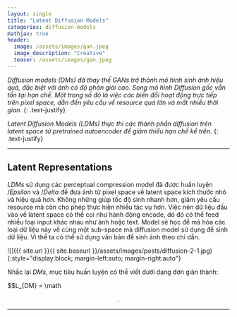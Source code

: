 ```yaml
---
layout: single
title: "Latent Diffusion Models"
categories: diffusion-models
mathjax: true
header:
  image: /assets/images/gan.jpeg
  image_description: "Creative"
  teaser: /assets/images/gan.jpeg
---
```


*Diffusion models (DMs) đã thay thế GANs trở thành mô hình sinh ảnh hiệu quả, đặc biệt với ảnh có độ phân giải cao. 
Song mô hình Diffusion gốc vẫn tồn tại hạn chế. Một trong số đó là việc các biến đổi hoạt động trực tiếp trên pixel 
space, dẫn đến yêu cầu về resource quá lớn và mất nhiều thời gian.*
{: .text-justify}

*Latent Diffusion Models (LDMs) thực thi các thành phần diffusion trên latent space từ pretrained autoencoder để giảm 
thiểu hạn chế kể trên*.
{: .text-justify}

---

## Latent Representations

*LDMs* sử dụng các perceptual compression model đã được huấn luyện $/Epsilon$ và $/Delta$ để đưa ảnh từ pixel space về 
latent space kích thước nhỏ và hiệu quả hơn. Không những giúp tốc độ sinh nhanh hơn, giảm yêu cầu resource mà còn cho 
phép thực hiện nhiều tác vụ hơn. Việc nén dữ liệu đầu vào về latent space có thể coi như hành động encode, dó đó có thể 
feed nhiều loại input khác nhau như ảnh hoặc text. Model sẽ học để mã hóa các loại dữ liệu này về cùng một sub-space mà 
diffusion model sử dụng để sinh dữ liệu. Vì thế ta có thể sử dụng văn bản để sinh ảnh theo chỉ dẫn.

![]({{ site.url }}{{ site.baseurl }}/assets/images/posts/diffusion-2-1.jpg){:style="display:block; margin-left:auto; margin-right:auto"}

Nhắc lại *DMs*, mục tiêu huấn luyện có thể viết dưới dạng đơn giản thành:

$$L_{DM} = \math


<div align="center">.</div> 

---